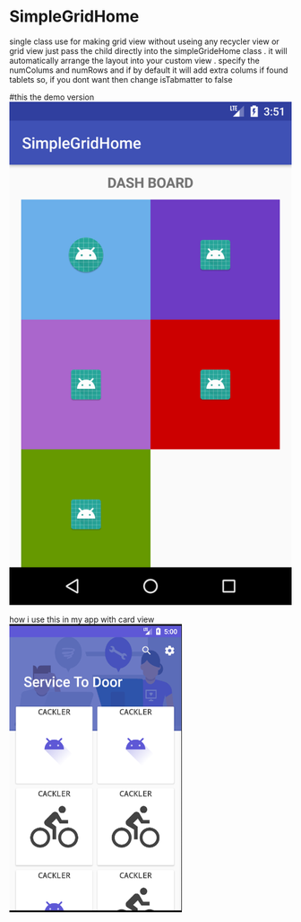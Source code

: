 # SimpleGridHome
single class use for making grid view without useing any recycler view or grid view just pass the child directly into the simpleGrideHome class . it will automatically arrange the layout into your custom view . specify the numColums and numRows 
 and if by default it will add extra colums if found tablets so, if you dont want then change   isTabmatter to false


#this the demo version   ![ScreenShot Sample](https://raw.githubusercontent.com/SouravKumarPandit/SimpleGridHome/master/Screenshot_1522750902.png)

how i use this in my app with card view 
![ScreenShot Sample](https://raw.githubusercontent.com/SouravKumarPandit/SimpleGridHome/master/sssa.PNG)
